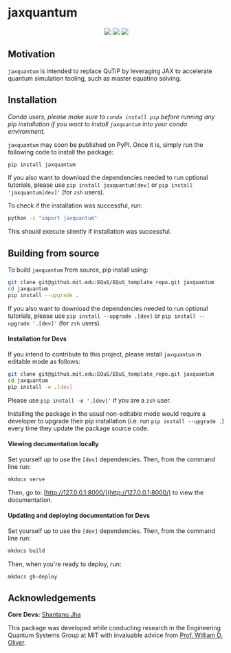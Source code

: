 # jaxquantum
<p align="center">
  <img src="https://img.shields.io/static/v1?style=for-the-badge&label=code-status&message=Good&color=orange"/>
  <img src="https://img.shields.io/static/v1?style=for-the-badge&label=initial-commit&message=Shantanu&color=inactive"/>
    <img src="https://img.shields.io/static/v1?style=for-the-badge&label=maintainer&message=EQuS&color=inactive"/>
</p>


<!-- **Documentation**: [https://github.mit.edu/pages/EQuS/python_package_template/](https://github.mit.edu/pages/EQuS/python_package_template/)  -->

## Motivation

`jaxquantum` is intended to replace QuTiP by leveraging JAX to accelerate quantum simulation tooling, such as master equatino solving. 

## Installation

*Conda users, please make sure to `conda install pip` before running any pip installation if you want to install `jaxquantum` into your conda environment.*

`jaxquantum` may soon be published on PyPI. Once it is, simply run the following code to install the package:

```bash
pip install jaxquantum
```
If you also want to download the dependencies needed to run optional tutorials, please use `pip install jaxquantum[dev]` or `pip install 'jaxquantum[dev]'` (for `zsh` users).


To check if the installation was successful, run:

```bash
python -c "import jaxquantum"
```

This should execute silently if installation was successful.

## Building from source

To build `jaxquantum` from source, pip install using:

```bash
git clone git@github.mit.edu:EQuS/EQuS_template_repo.git jaxquantum
cd jaxquantum
pip install --upgrade .
```

If you also want to download the dependencies needed to run optional tutorials, please use `pip install --upgrade .[dev]` or `pip install --upgrade '.[dev]'` (for `zsh` users).

#### Installation for Devs

If you intend to contribute to this project, please install `jaxquantum` in editable mode as follows:
```bash
git clone git@github.mit.edu:EQuS/EQuS_template_repo.git jaxquantum
cd jaxquantum
pip install -e .[dev]
```

Please use `pip install -e '.[dev]'` if you are a `zsh` user.

Installing the package in the usual non-editable mode would require a developer to upgrade their pip installation (i.e. run `pip install --upgrade .`) every time they update the package source code.

#### Viewing documentation locally

Set yourself up to use the `[dev]` dependencies. Then, from the command line run:
```bash
mkdocs serve
```

Then, go to: [http://127.0.0.1:8000/](http://127.0.0.1:8000/) to view the documentation.

#### Updating and deploying documentation for Devs

Set yourself up to use the `[dev]` dependencies. Then, from the command line run:
```bash
mkdocs build
```

Then, when you're ready to deploy, run:
```bash
mkdocs gh-deploy
```

## Acknowledgements

**Core Devs:** [Shantanu Jha](https://github.com/Phionx)


This package was developed while conducting research in the Engineering Quantum Systems Group at MIT with invaluable advice from [Prof. William D. Oliver](https://equs.mit.edu/william-d-oliver/).

